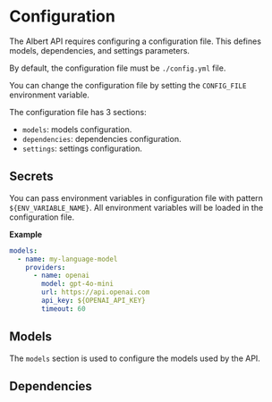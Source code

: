 # Configuration

The Albert API requires configuring a configuration file. This defines models, dependencies, and settings parameters.

By default, the configuration file must be `./config.yml` file.

You can change the configuration file by setting the `CONFIG_FILE` environment variable.

The configuration file has 3 sections:

- `models`: models configuration.
- `dependencies`: dependencies configuration.
- `settings`: settings configuration.

## Secrets

You can pass environment variables in configuration file with pattern `${ENV_VARIABLE_NAME}`. All environment variables will be loaded in the configuration file.

**Example**

```yaml
models:
  - name: my-language-model
    providers:
      - name: openai
        model: gpt-4o-mini
        url: https://api.openai.com
        api_key: ${OPENAI_API_KEY}
        timeout: 60
```

## Models

The `models` section is used to configure the models used by the API.

## Dependencies
